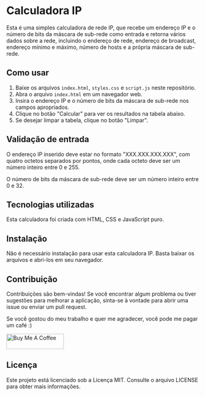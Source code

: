 Calculadora IP
======================

Esta é uma simples calculadora de rede IP, que recebe um endereço IP e o número de bits da máscara de sub-rede como entrada e retorna vários dados sobre a rede, incluindo o endereço de rede, endereço de broadcast, endereço mínimo e máximo, número de hosts e a própria máscara de sub-rede.

Como usar
---------

1.  Baixe os arquivos `index.html`, `styles.css` e `script.js` neste repositório.
2.  Abra o arquivo `index.html` em um navegador web.
3.  Insira o endereço IP e o número de bits da máscara de sub-rede nos campos apropriados.
4.  Clique no botão "Calcular" para ver os resultados na tabela abaixo.
5.  Se desejar limpar a tabela, clique no botão "Limpar".

Validação de entrada
--------------------

O endereço IP inserido deve estar no formato "XXX.XXX.XXX.XXX", com quatro octetos separados por pontos, onde cada octeto deve ser um número inteiro entre 0 e 255.

O número de bits da máscara de sub-rede deve ser um número inteiro entre 0 e 32.

Tecnologias utilizadas
----------------------

Esta calculadora foi criada com HTML, CSS e JavaScript puro.

Instalação
----------

Não é necessário instalação para usar esta calculadora IP. Basta baixar os arquivos e abri-los em seu navegador.

Contribuição
------------

Contribuições são bem-vindas! Se você encontrar algum problema ou tiver sugestões para melhorar a aplicação, sinta-se à vontade para abrir uma issue ou enviar um pull request.

Se você gostou do meu trabalho e quer me agradecer, você pode me pagar um café :)

<a href="https://www.paypal.com/donate/?hosted_button_id=SFR785YEYHC4E" target="_blank"><img src="https://cdn.buymeacoffee.com/buttons/v2/default-yellow.png" alt="Buy Me A Coffee" style="height: 40px !important;width: 150px !important;" ></a>


Licença
-------

Este projeto está licenciado sob a Licença MIT. Consulte o arquivo LICENSE para obter mais informações.
